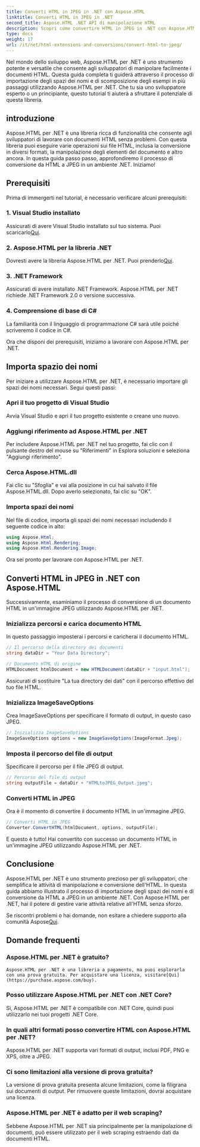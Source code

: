 ```yaml
---
title: Converti HTML in JPEG in .NET con Aspose.HTML
linktitle: Converti HTML in JPEG in .NET
second_title: Aspose.HTML .NET API di manipolazione HTML
description: Scopri come convertire HTML in JPEG in .NET con Aspose.HTML per .NET. Una guida passo passo per sfruttare la potenza di Aspose.HTML per .NET.
type: docs
weight: 17
url: /it/net/html-extensions-and-conversions/convert-html-to-jpeg/
---
```


Nel mondo dello sviluppo web, Aspose.HTML per .NET è uno strumento potente e versatile che consente agli sviluppatori di manipolare facilmente i documenti HTML. Questa guida completa ti guiderà attraverso il processo di importazione degli spazi dei nomi e di scomposizione degli esempi in più passaggi utilizzando Aspose.HTML per .NET. Che tu sia uno sviluppatore esperto o un principiante, questo tutorial ti aiuterà a sfruttare il potenziale di questa libreria.

## introduzione

Aspose.HTML per .NET è una libreria ricca di funzionalità che consente agli sviluppatori di lavorare con documenti HTML senza problemi. Con questa libreria puoi eseguire varie operazioni sui file HTML, inclusa la conversione in diversi formati, la manipolazione degli elementi del documento e altro ancora. In questa guida passo passo, approfondiremo il processo di conversione da HTML a JPEG in un ambiente .NET. Iniziamo!

## Prerequisiti

Prima di immergerti nel tutorial, è necessario verificare alcuni prerequisiti:

### 1. Visual Studio installato
 Assicurati di avere Visual Studio installato sul tuo sistema. Puoi scaricarlo[Qui](https://visualstudio.microsoft.com/downloads/).

### 2. Aspose.HTML per la libreria .NET
 Dovresti avere la libreria Aspose.HTML per .NET. Puoi prenderlo[Qui](https://releases.aspose.com/html/net/).

### 3. .NET Framework
Assicurati di avere installato .NET Framework. Aspose.HTML per .NET richiede .NET Framework 2.0 o versione successiva.

### 4. Comprensione di base di C#
La familiarità con il linguaggio di programmazione C# sarà utile poiché scriveremo il codice in C#.

Ora che disponi dei prerequisiti, iniziamo a lavorare con Aspose.HTML per .NET.

## Importa spazio dei nomi

Per iniziare a utilizzare Aspose.HTML per .NET, è necessario importare gli spazi dei nomi necessari. Segui questi passi:

### Apri il tuo progetto di Visual Studio

Avvia Visual Studio e apri il tuo progetto esistente o creane uno nuovo.

### Aggiungi riferimento ad Aspose.HTML per .NET

Per includere Aspose.HTML per .NET nel tuo progetto, fai clic con il pulsante destro del mouse su "Riferimenti" in Esplora soluzioni e seleziona "Aggiungi riferimento".

### Cerca Aspose.HTML.dll

Fai clic su "Sfoglia" e vai alla posizione in cui hai salvato il file Aspose.HTML.dll. Dopo averlo selezionato, fai clic su "OK".

### Importa spazi dei nomi

Nel file di codice, importa gli spazi dei nomi necessari includendo il seguente codice in alto:

```csharp
using Aspose.Html;
using Aspose.Html.Rendering;
using Aspose.Html.Rendering.Image;
```

Ora sei pronto per lavorare con Aspose.HTML per .NET.

## Converti HTML in JPEG in .NET con Aspose.HTML

Successivamente, esaminiamo il processo di conversione di un documento HTML in un'immagine JPEG utilizzando Aspose.HTML per .NET.

### Inizializza percorsi e carica documento HTML

In questo passaggio imposterai i percorsi e caricherai il documento HTML.

```csharp
// Il percorso della directory dei documenti
string dataDir = "Your Data Directory";

// Documento HTML di origine
HTMLDocument htmlDocument = new HTMLDocument(dataDir + "input.html");
```

Assicurati di sostituire "La tua directory dei dati" con il percorso effettivo del tuo file HTML.

### Inizializza ImageSaveOptions

Crea ImageSaveOptions per specificare il formato di output, in questo caso JPEG.

```csharp
// Inizializza ImageSaveOptions
ImageSaveOptions options = new ImageSaveOptions(ImageFormat.Jpeg);
```

### Imposta il percorso del file di output

Specificare il percorso per il file JPEG di output.

```csharp
// Percorso del file di output
string outputFile = dataDir + "HTMLtoJPEG_Output.jpeg";
```

### Converti HTML in JPEG

Ora è il momento di convertire il documento HTML in un'immagine JPEG.

```csharp
// Converti HTML in JPEG
Converter.ConvertHTML(htmlDocument, options, outputFile);
```

E questo è tutto! Hai convertito con successo un documento HTML in un'immagine JPEG utilizzando Aspose.HTML per .NET.

## Conclusione

Aspose.HTML per .NET è uno strumento prezioso per gli sviluppatori, che semplifica le attività di manipolazione e conversione dell'HTML. In questa guida abbiamo illustrato il processo di importazione degli spazi dei nomi e di conversione da HTML a JPEG in un ambiente .NET. Con Aspose.HTML per .NET, hai il potere di gestire varie attività relative all'HTML senza sforzo.

 Se riscontri problemi o hai domande, non esitare a chiedere supporto alla comunità Aspose[Qui](https://forum.aspose.com/).

## Domande frequenti

### Aspose.HTML per .NET è gratuito?
    Aspose.HTML per .NET è una libreria a pagamento, ma puoi esplorarla con una prova gratuita. Per acquistare una licenza, visitare[Qui](https://purchase.aspose.com/buy).

### Posso utilizzare Aspose.HTML per .NET con .NET Core?
   Sì, Aspose.HTML per .NET è compatibile con .NET Core, quindi puoi utilizzarlo nei tuoi progetti .NET Core.

### In quali altri formati posso convertire HTML con Aspose.HTML per .NET?
   Aspose.HTML per .NET supporta vari formati di output, inclusi PDF, PNG e XPS, oltre a JPEG.

### Ci sono limitazioni alla versione di prova gratuita?
   La versione di prova gratuita presenta alcune limitazioni, come la filigrana sui documenti di output. Per rimuovere queste limitazioni, dovrai acquistare una licenza.

### Aspose.HTML per .NET è adatto per il web scraping?
   Sebbene Aspose.HTML per .NET sia principalmente per la manipolazione di documenti, può essere utilizzato per il web scraping estraendo dati da documenti HTML.